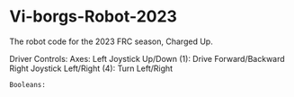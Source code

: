 # Vi-borgs-Robot-2023
The robot code for the 2023 FRC season, Charged Up.

Driver Controls:
	Axes:
	Left Joystick Up/Down (1): Drive Forward/Backward
	Right Joystick Left/Right (4): Turn Left/Right

	Booleans:

